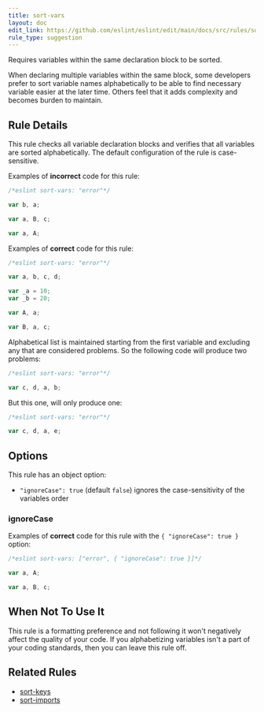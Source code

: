 ```yaml
---
title: sort-vars
layout: doc
edit_link: https://github.com/eslint/eslint/edit/main/docs/src/rules/sort-vars.md
rule_type: suggestion
---
```


<!--FIXABLE-->

Requires variables within the same declaration block to be sorted.

When declaring multiple variables within the same block, some developers prefer to sort variable names alphabetically to be able to find necessary variable easier at the later time. Others feel that it adds complexity and becomes burden to maintain.

## Rule Details

This rule checks all variable declaration blocks and verifies that all variables are sorted alphabetically.
The default configuration of the rule is case-sensitive.

Examples of **incorrect** code for this rule:

```js
/*eslint sort-vars: "error"*/

var b, a;

var a, B, c;

var a, A;
```

Examples of **correct** code for this rule:

```js
/*eslint sort-vars: "error"*/

var a, b, c, d;

var _a = 10;
var _b = 20;

var A, a;

var B, a, c;
```

Alphabetical list is maintained starting from the first variable and excluding any that are considered problems. So the following code will produce two problems:

```js
/*eslint sort-vars: "error"*/

var c, d, a, b;
```

But this one, will only produce one:

```js
/*eslint sort-vars: "error"*/

var c, d, a, e;
```

## Options

This rule has an object option:

* `"ignoreCase": true` (default `false`) ignores the case-sensitivity of the variables order

### ignoreCase

Examples of **correct** code for this rule with the `{ "ignoreCase": true }` option:

```js
/*eslint sort-vars: ["error", { "ignoreCase": true }]*/

var a, A;

var a, B, c;
```

## When Not To Use It

This rule is a formatting preference and not following it won't negatively affect the quality of your code. If you alphabetizing variables isn't a part of your coding standards, then you can leave this rule off.

## Related Rules

* [sort-keys](sort-keys)
* [sort-imports](sort-imports)
